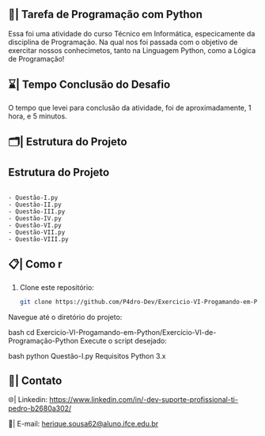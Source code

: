  ## 📄| Tarefa de Programação com Python
 
   Essa foi uma atividade do curso Técnico em Informática, especicamente da disciplina de Programação. Na qual nos foi passada com o objetivo de exercitar nossos conhecimetos, tanto na Linguagem Python, como a Lógica de Programação!   

## ⌛| Tempo Conclusão do Desafio 

   O tempo que levei para conclusão da  atividade, foi de aproximadamente, 1 hora, e 5 minutos.       
      
## 🗂️| Estrutura do Projeto    
           
## Estrutura do Projeto       
               
```                 
      
- Questão-I.py    
- Questão-II.py
- Questão-III.py 
- Questão-IV.py
- Questão-VI.py
- Questão-VII.py
- Questão-VIII.py

```

## 📋| Como r


1. Clone este repositório:
   ```bash
   git clone https://github.com/P4dro-Dev/Exercicio-VI-Progamando-em-Python.git
   
Navegue até o diretório do projeto:


bash
cd Exercicio-VI-Progamando-em-Python/Exercício-VI-de-Programação-Python
Execute o script desejado:

bash
python Questão-I.py
Requisitos
Python 3.x
   
## 📱| Contato

 🌐| Linkedin: https://www.linkedin.com/in/-dev-suporte-profissional-ti-pedro-b2680a302/

 📩| E-mail: herique.sousa62@aluno.ifce.edu.br


